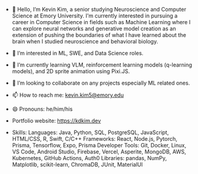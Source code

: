 - 👋 Hello, I’m Kevin Kim, a senior studying Neuroscience and Computer Science at Emory University. I'm currently interested in pursuing a career in Computer Science in fields such as Machine Learning where I can explore neural networks and generative model creation as an extension of pushing the boundaries of what I have learned about the brain when I studied neuroscience and behavioral biology. 
- 👀 I’m interested in ML, SWE, and Data Science roles. 
- 🌱 I’m currently learning VLM, reinforcement learning models (q-learning models), and 2D sprite animation using Pixi.JS.  
- 💞️ I’m looking to collaborate on any projects especially ML related ones.
- 📫 How to reach me: kevin.kim5@emory.edu 
- 😄 Pronouns: he/him/his
- Portfolio website: https://kdkim.dev

- Skills:
Languages: Java, Python, SQL, PostgreSQL, JavaScript, HTML/CSS, R, Swift, C/C++
Frameworks: React, Node.js, Pytorch, Prisma, Tensorflow, Expo, Prisma
Developer Tools: Git, Docker, Linux, VS Code, Android Studio, Firebase, Vercel, Asperite, MongoDB, AWS, Kubernetes, GitHub Actions, Auth0
Libraries: pandas, NumPy, Matplotlib, scikit-learn, ChromaDB, JUnit, MaterialUI

<!---
kkim-4/kkim-4 is a ✨ special ✨ repository because its `README.md` (this file) appears on your GitHub profile.
You can click the Preview link to take a look at your changes.
--->
